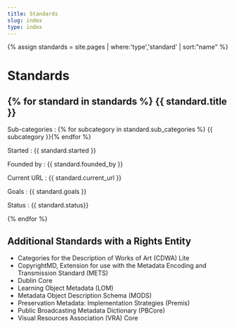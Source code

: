 ```yaml
---
title: Standards
slug: index
type: index
---
```

{% assign standards = site.pages | where:'type','standard' | sort:"name" %}

Standards
=========

{% for standard in standards %}
{{ standard.title }}
--------------------
Sub-categories
: {% for subcategory in standard.sub_categories %} {{ subcategory }}{% endfor %}

Started
: {{ standard.started }}

Founded by
: {{ standard.founded_by }}

Current URL
: {{ standard.current_url }}

Goals
: {{ standard.goals }}

Status
: {{ standard.status}}
 
{% endfor %}

Additional Standards with a Rights Entity
-----------------------------------------

* Categories for the Description of Works of Art (CDWA) Lite
* CopyrightMD, Extension for use with the Metadata Encoding and Transmission Standard (METS)
* Dublin Core
* Learning Object Metadata (LOM)
* Metadata Object Description Schema (MODS)
* Preservation Metadata: Implementation Strategies (Premis)
* Public Broadcasting Metadata Dictionary (PBCore)
* Visual Resources Association (VRA) Core